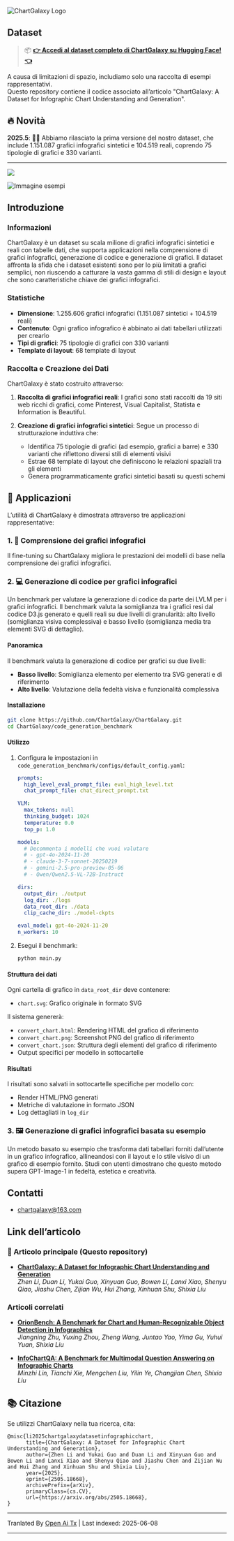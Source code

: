 ![ChartGalaxy Logo](https://raw.githubusercontent.com/ChartGalaxy/ChartGalaxy/main/title.png)

## Dataset
> 📦 **[👉 Accedi al dataset completo di ChartGalaxy su Hugging Face! 👈](https://huggingface.co/datasets/ChartGalaxy/ChartGalaxy)**

A causa di limitazioni di spazio, includiamo solo una raccolta di esempi rappresentativi.  
Questo repository contiene il codice associato all’articolo "ChartGalaxy: A Dataset for Infographic Chart Understanding and Generation".

## 🔥 Novità
**2025.5**:  🎉🎉 Abbiamo rilasciato la prima versione del nostro dataset, che include 1.151.087 grafici infografici sintetici e 104.519 reali, coprendo 75 tipologie di grafici e 330 varianti.

-------------------

<img src="https://raw.githubusercontent.com/ChartGalaxy/ChartGalaxy/main/teaser.png" style="border:none;box-shadow:none;">

![Immagine esempi](https://raw.githubusercontent.com/ChartGalaxy/ChartGalaxy/main/examples.png)

<!-- ## 🔔 News -->

## Introduzione

### Informazioni

ChartGalaxy è un dataset su scala milione di grafici infografici sintetici e reali con tabelle dati, che supporta applicazioni nella comprensione di grafici infografici, generazione di codice e generazione di grafici. Il dataset affronta la sfida che i dataset esistenti sono per lo più limitati a grafici semplici, non riuscendo a catturare la vasta gamma di stili di design e layout che sono caratteristiche chiave dei grafici infografici.

### Statistiche

- **Dimensione**: 1.255.606 grafici infografici (1.151.087 sintetici + 104.519 reali)
- **Contenuto**: Ogni grafico infografico è abbinato ai dati tabellari utilizzati per crearlo
- **Tipi di grafici**: 75 tipologie di grafici con 330 varianti
- **Template di layout**: 68 template di layout

### Raccolta e Creazione dei Dati

ChartGalaxy è stato costruito attraverso:

1. **Raccolta di grafici infografici reali**: I grafici sono stati raccolti da 19 siti web ricchi di grafici, come Pinterest, Visual Capitalist, Statista e Information is Beautiful.

2. **Creazione di grafici infografici sintetici**: Segue un processo di strutturazione induttiva che:
   - Identifica 75 tipologie di grafici (ad esempio, grafici a barre) e 330 varianti che riflettono diversi stili di elementi visivi
   - Estrae 68 template di layout che definiscono le relazioni spaziali tra gli elementi
   - Genera programmaticamente grafici sintetici basati su questi schemi

## 🎯 Applicazioni

L’utilità di ChartGalaxy è dimostrata attraverso tre applicazioni rappresentative:

### 1. 🧠 Comprensione dei grafici infografici

Il fine-tuning su ChartGalaxy migliora le prestazioni dei modelli di base nella comprensione dei grafici infografici.

### 2. 💻 Generazione di codice per grafici infografici

Un benchmark per valutare la generazione di codice da parte dei LVLM per i grafici infografici. Il benchmark valuta la somiglianza tra i grafici resi dal codice D3.js generato e quelli reali su due livelli di granularità: alto livello (somiglianza visiva complessiva) e basso livello (somiglianza media tra elementi SVG di dettaglio).

#### Panoramica

Il benchmark valuta la generazione di codice per grafici su due livelli:
- **Basso livello**: Somiglianza elemento per elemento tra SVG generati e di riferimento
- **Alto livello**: Valutazione della fedeltà visiva e funzionalità complessiva

#### Installazione

```bash
git clone https://github.com/ChartGalaxy/ChartGalaxy.git
cd ChartGalaxy/code_generation_benchmark
```

#### Utilizzo

1. Configura le impostazioni in `code_generation_benchmark/configs/default_config.yaml`:
   ```yaml
   prompts:
     high_level_eval_prompt_file: eval_high_level.txt
     chat_prompt_file: chat_direct_prompt.txt

   VLM:
     max_tokens: null
     thinking_budget: 1024
     temperature: 0.0
     top_p: 1.0

   models:
     # Decommenta i modelli che vuoi valutare
     # - gpt-4o-2024-11-20
     # - claude-3-7-sonnet-20250219
     # - gemini-2.5-pro-preview-05-06
     # - Qwen/Qwen2.5-VL-72B-Instruct

   dirs:
     output_dir: ./output
     log_dir: ./logs
     data_root_dir: ./data
     clip_cache_dir: ./model-ckpts

   eval_model: gpt-4o-2024-11-20
   n_workers: 10
   ```

2. Esegui il benchmark:
   ```bash
   python main.py
   ```

#### Struttura dei dati

Ogni cartella di grafico in `data_root_dir` deve contenere:
- `chart.svg`: Grafico originale in formato SVG

Il sistema genererà:
- `convert_chart.html`: Rendering HTML del grafico di riferimento
- `convert_chart.png`: Screenshot PNG del grafico di riferimento
- `convert_chart.json`: Struttura degli elementi del grafico di riferimento
- Output specifici per modello in sottocartelle

#### Risultati

I risultati sono salvati in sottocartelle specifiche per modello con:
- Render HTML/PNG generati
- Metriche di valutazione in formato JSON
- Log dettagliati in `log_dir`
  

### 3. 🖼️ Generazione di grafici infografici basata su esempio

Un metodo basato su esempio che trasforma dati tabellari forniti dall’utente in un grafico infografico, allineandosi con il layout e lo stile visivo di un grafico di esempio fornito. Studi con utenti dimostrano che questo metodo supera GPT-Image-1 in fedeltà, estetica e creatività.


## Contatti
- chartgalaxy@163.com

## Link dell’articolo

### 📌 Articolo principale (Questo repository)

- **[ChartGalaxy: A Dataset for Infographic Chart Understanding and Generation](https://arxiv.org/abs/2505.18668)**  
  _Zhen Li, Duan Li, Yukai Guo, Xinyuan Guo, Bowen Li, Lanxi Xiao, Shenyu Qiao, Jiashu Chen, Zijian Wu, Hui Zhang, Xinhuan Shu, Shixia Liu_  

### Articoli correlati

- **[OrionBench: A Benchmark for Chart and Human-Recognizable Object Detection in Infographics](https://arxiv.org/abs/2505.17473)**  
  _Jiangning Zhu, Yuxing Zhou, Zheng Wang, Juntao Yao, Yima Gu, Yuhui Yuan, Shixia Liu_  

- **[InfoChartQA: A Benchmark for Multimodal Question Answering on Infographic Charts](https://arxiv.org/abs/2505.19028)**  
  _Minzhi Lin, Tianchi Xie, Mengchen Liu, Yilin Ye, Changjian Chen, Shixia Liu_  

## 📚 Citazione
Se utilizzi ChartGalaxy nella tua ricerca, cita:
```
@misc{li2025chartgalaxydatasetinfographicchart,
      title={ChartGalaxy: A Dataset for Infographic Chart Understanding and Generation}, 
      author={Zhen Li and Yukai Guo and Duan Li and Xinyuan Guo and Bowen Li and Lanxi Xiao and Shenyu Qiao and Jiashu Chen and Zijian Wu and Hui Zhang and Xinhuan Shu and Shixia Liu},
      year={2025},
      eprint={2505.18668},
      archivePrefix={arXiv},
      primaryClass={cs.CV},
      url={https://arxiv.org/abs/2505.18668}, 
}
```

---

Tranlated By [Open Ai Tx](https://github.com/OpenAiTx/OpenAiTx) | Last indexed: 2025-06-08

---